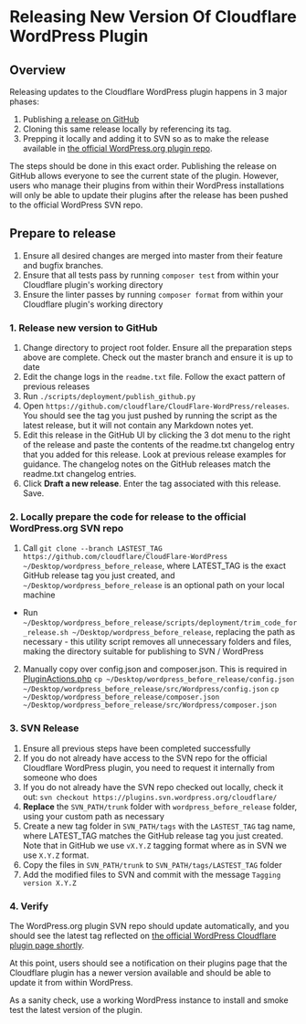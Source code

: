 # Releasing New Version Of Cloudflare WordPress Plugin

## Overview
Releasing updates to the Cloudflare WordPress plugin happens in 3 major phases: 

1. Publishing [a release on GitHub](https://github.com/cloudflare/Cloudflare-WordPress/releases)
2. Cloning this same release locally by referencing its tag. 
3. Prepping it locally and adding it to SVN so as to make the release available in [the official WordPress.org plugin repo](https://en-gb.wordpress.org/plugins/cloudflare/). 

The steps should be done in this exact order. Publishing the release on GitHub allows everyone to see the current state of the plugin. However, users who manage their plugins from within their WordPress installations will only be able to update their plugins after the release has been pushed to the official WordPress SVN repo. 

## Prepare to release 

1. Ensure all desired changes are merged into master from their feature and bugfix branches. 
2. Ensure that all tests pass by running ```composer test``` from within your Cloudflare plugin's working directory 
3. Ensure the linter passes by running ```composer format``` from within your Cloudflare plugin's working directory 

### 1. Release new version to GitHub

1. Change directory to project root folder. Ensure all the preparation steps above are complete. Check out the master branch and ensure it is up to date
2.  Edit the change logs in the `readme.txt` file. Follow the exact pattern of previous releases
3.  Run `./scripts/deployment/publish_github.py`
4.  Open `https://github.com/cloudflare/CloudFlare-WordPress/releases`. You should see the tag you just pushed by running the script as the latest release, but it will not contain any Markdown notes yet.
5.  Edit this release in the GitHub UI by clicking the 3 dot menu to the right of the release and paste the contents of the readme.txt changelog entry that you added for this release. Look at previous release examples for guidance. The changelog notes on the GitHub releases match the readme.txt changelog entries.
6. Click **Draft a new release**. Enter the tag associated with this release. Save.

### 2. Locally prepare the code for release to the official WordPress.org SVN repo

1. Call `git clone --branch LASTEST_TAG https://github.com/cloudflare/CloudFlare-WordPress ~/Desktop/wordpress_before_release`, where LATEST_TAG is the exact GitHub release tag you just created, and  `~/Desktop/wordpress_before_release` is an optional path on your local machine
- Run `~/Desktop/wordpress_before_release/scripts/deployment/trim_code_for_release.sh ~/Desktop/wordpress_before_release`, replacing the path as necessary - this utility script removes all unnecessary folders and files, making the directory suitable for publishing to SVN / WordPress
2. Manually copy over config.json and composer.json. This is required in [PluginActions.php](https://github.com/cloudflare/Cloudflare-WordPress/blob/master/src/WordPress/PluginActions.php#L215)
`cp ~/Desktop/wordpress_before_release/config.json ~/Desktop/wordpress_before_release/src/Wordpress/config.json`
`cp ~/Desktop/wordpress_before_release/composer.json ~/Desktop/wordpress_before_release/src/Wordpress/composer.json`

### 3. SVN Release

1. Ensure all previous steps have been completed successfully
2. If you do not already have access to the SVN repo for the official Cloudflare WordPress plugin, you need to request it internally from someone who does
3. If you do not already have the SVN repo checked out locally, check it out: ```svn checkout https://plugins.svn.wordpress.org/cloudflare/```
4. **Replace** the `SVN_PATH/trunk` folder with `wordpress_before_release` folder, using your custom path as necessary 
5. Create a new tag folder in `SVN_PATH/tags` with the `LASTEST_TAG` tag name, where LATEST_TAG matches the GitHub release tag you just created. Note that in GitHub we use `vX.Y.Z` tagging format where as in SVN we use `X.Y.Z` format.
6. Copy the files in `SVN_PATH/trunk` to `SVN_PATH/tags/LASTEST_TAG` folder
7. Add the modified files to SVN and commit with the message `Tagging version X.Y.Z`

### 4. Verify 

The WordPress.org plugin SVN repo should update automatically, and you should see the latest tag reflected on [the official WordPress Cloudflare plugin page shortly](https://en-gb.wordpress.org/plugins/cloudflare/).

At this point, users should see a notification on their plugins page that the Cloudflare plugin has a newer version available and should be able to update it from within WordPress. 

As a sanity check, use a working WordPress instance to install and smoke test the latest version of the plugin.
